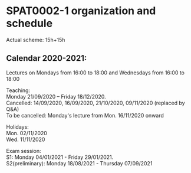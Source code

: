 # SPAT0002-1 organization and schedule  

Actual scheme: 15h+15h   

## Calendar 2020-2021:   

Lectures on Mondays from 16:00 to 18:00 
         and Wednesdays from 16:00 to 18:00 

Teaching:    
Monday 21/09/2020 – Friday 18/12/2020.    
Cancelled: 14/09/2020, 16/09/2020, 21/10/2020, 09/11/2020 (replaced by Q&A)     
To be cancelled: Monday's lecture from Mon. 16/11/2020 onward

Holidays:   
Mon. 02/11/2020    
Wed. 11/11/2020    

Exam session:     
S1: Monday 04/01/2021 - Friday 29/01/2021.   
S2(preliminary): Monday 18/08/2021 - Thursday 07/09/2021     
